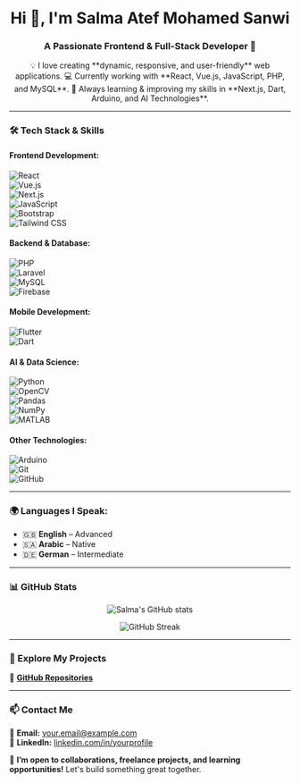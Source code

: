 <h1 align="center">Hi 👋, I'm Salma Atef Mohamed Sanwi</h1>  
<h3 align="center">A Passionate Frontend & Full-Stack Developer 🚀</h3>  

<p align="center">
💡 I love creating **dynamic, responsive, and user-friendly** web applications.  
💻 Currently working with **React, Vue.js, JavaScript, PHP, and MySQL**.  
🚀 Always learning & improving my skills in **Next.js, Dart, Arduino, and AI Technologies**.  
</p>  

---

### **🛠️ Tech Stack & Skills**  
#### **Frontend Development:**  
![React](https://img.shields.io/badge/React-61DAFB?style=for-the-badge&logo=react&logoColor=black)  
![Vue.js](https://img.shields.io/badge/Vue.js-4FC08D?style=for-the-badge&logo=vue.js&logoColor=white)  
![Next.js](https://img.shields.io/badge/Next.js-000000?style=for-the-badge&logo=next.js&logoColor=white)  
![JavaScript](https://img.shields.io/badge/JavaScript-F7DF1E?style=for-the-badge&logo=javascript&logoColor=black)  
![Bootstrap](https://img.shields.io/badge/Bootstrap-7952B3?style=for-the-badge&logo=bootstrap&logoColor=white)  
![Tailwind CSS](https://img.shields.io/badge/Tailwind%20CSS-38B2AC?style=for-the-badge&logo=tailwind-css&logoColor=white)  

#### **Backend & Database:**  
![PHP](https://img.shields.io/badge/PHP-777BB4?style=for-the-badge&logo=php&logoColor=white)  
![Laravel](https://img.shields.io/badge/Laravel-FF2D20?style=for-the-badge&logo=laravel&logoColor=white)  
![MySQL](https://img.shields.io/badge/MySQL-4479A1?style=for-the-badge&logo=mysql&logoColor=white)  
![Firebase](https://img.shields.io/badge/Firebase-FFCA28?style=for-the-badge&logo=firebase&logoColor=black)  

#### **Mobile Development:**  
![Flutter](https://img.shields.io/badge/Flutter-02569B?style=for-the-badge&logo=flutter&logoColor=white)  
![Dart](https://img.shields.io/badge/Dart-0175C2?style=for-the-badge&logo=dart&logoColor=white)  

#### **AI & Data Science:**  
![Python](https://img.shields.io/badge/Python-3776AB?style=for-the-badge&logo=python&logoColor=white)  
![OpenCV](https://img.shields.io/badge/OpenCV-5C3EE8?style=for-the-badge&logo=opencv&logoColor=white)  
![Pandas](https://img.shields.io/badge/Pandas-150458?style=for-the-badge&logo=pandas&logoColor=white)  
![NumPy](https://img.shields.io/badge/NumPy-013243?style=for-the-badge&logo=numpy&logoColor=white)  
![MATLAB](https://img.shields.io/badge/MATLAB-0076A8?style=for-the-badge&logo=MathWorks&logoColor=white)  

#### **Other Technologies:**  
![Arduino](https://img.shields.io/badge/Arduino-00979D?style=for-the-badge&logo=arduino&logoColor=white)  
![Git](https://img.shields.io/badge/Git-F05032?style=for-the-badge&logo=git&logoColor=white)  
![GitHub](https://img.shields.io/badge/GitHub-181717?style=for-the-badge&logo=github&logoColor=white)  

---

### **🌍 Languages I Speak:**  
- 🇬🇧 **English** – Advanced  
- 🇸🇦 **Arabic** – Native  
- 🇩🇪 **German** – Intermediate  

---

### **📊 GitHub Stats**  
<p align="center">
  <img src="https://github-readme-stats.vercel.app/api?username=salmasnawi&show_icons=true&theme=tokyonight" alt="Salma's GitHub stats" />
</p>
<p align="center">
  <img src="https://streak-stats.demolab.com?user=salmasnawi&theme=tokyonight&hide_border=true" alt="GitHub Streak" />
</p>

---

### **📂 Explore My Projects**  
🔗 **[GitHub Repositories](https://github.com/salmasnawi?tab=repositories)**  

---

### **📫 Contact Me**  
📧 **Email:** your.email@example.com  
💼 **LinkedIn:** [linkedin.com/in/yourprofile](https://linkedin.com/in/yourprofile)  

🚀 **I’m open to collaborations, freelance projects, and learning opportunities!** Let's build something great together.  

